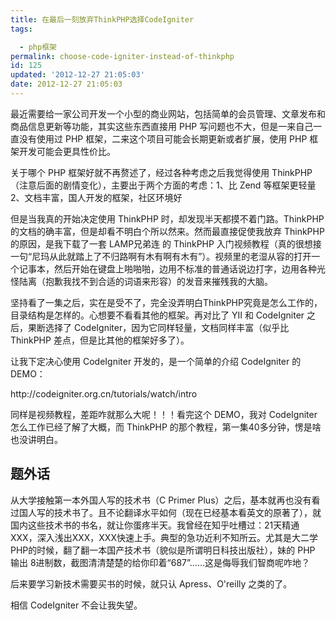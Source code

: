 ```yaml
---
title: 在最后一刻放弃ThinkPHP选择CodeIgniter
tags: 

  - php框架
permalink: choose-code-igniter-instead-of-thinkphp
id: 125
updated: '2012-12-27 21:05:03'
date: 2012-12-27 21:05:03
---
```


<p>最近需要给一家公司开发一个小型的商业网站，包括简单的会员管理、文章发布和商品信息更新等功能，其实这些东西直接用 PHP 写问题也不大，但是一来自己一直没有使用过 PHP 框架，二来这个项目可能会长期更新或者扩展，使用 PHP 框架开发可能会更具性价比。</p>
<p>关于哪个 PHP 框架好就不再赘述了，经过各种考虑之后我觉得使用 ThinkPHP（注意后面的剧情变化），主要出于两个方面的考虑：1、比 Zend 等框架更轻量 2、文档丰富，国人开发的框架，社区环境好</p>
<p>但是当我真的开始决定使用 ThinkPHP 时，却发现半天都摸不着门路。ThinkPHP 的文档的确丰富，但是却看不明白个所以然来。然而最直接促使我放弃 ThinkPHP 的原因，是我下载了一套 LAMP兄弟连 的 ThinkPHP 入门视频教程（真的很想接一句&ldquo;尼玛从此就踏上了不归路啊有木有啊有木有&rdquo;）。视频里的老湿从容的打开一个记事本，然后开始在键盘上啪啪啪，边用不标准的普通话说边打字，边用各种光怪陆离（抱歉我找不到合适的词语来形容）的发音来摧残我的大脑。</p>
<p>坚持看了一集之后，实在是受不了，完全没弄明白ThinkPHP究竟是怎么工作的，目录结构是怎样的。心想要不看看其他的框架。再对比了 YII 和 CodeIgniter 之后，果断选择了 CodeIgniter，因为它同样轻量，文档同样丰富（似乎比 ThinkPHP 差点，但是比其他的框架好多了）。</p>
<p>让我下定决心使用 CodeIgniter 开发的，是一个简单的介绍 CodeIgniter 的 DEMO：</p>
<p>http://codeigniter.org.cn/tutorials/watch/intro</p>
<p>同样是视频教程，差距咋就那么大呢！！！看完这个 DEMO，我对 CodeIgniter 怎么工作已经了解了大概，而 ThinkPHP 的那个教程，第一集40多分钟，愣是啥也没讲明白。</p>
<h2>题外话</h2>
<p>从大学接触第一本外国人写的技术书（C Primer Plus）之后，基本就再也没有看过国人写的技术书了。且不论翻译水平如何（现在已经基本看英文的原著了），就国内这些技术书的书名，就让你蛋疼半天。我曾经在知乎吐槽过：21天精通XXX，深入浅出XXX，XXX快速上手。典型的急功近利不知所云。尤其是大二学PHP的时候，翻了翻一本国产技术书（貌似是所谓明日科技出版社），妹的 PHP 输出 8进制数，截图清清楚楚的给你印着&ldquo;687&rdquo;&hellip;&hellip;这是侮辱我们智商呢咋地？</p>
<p>后来要学习新技术需要买书的时候，就只认 Apress、O'reilly 之类的了。</p>
<p>相信 CodeIgniter 不会让我失望。</p>
